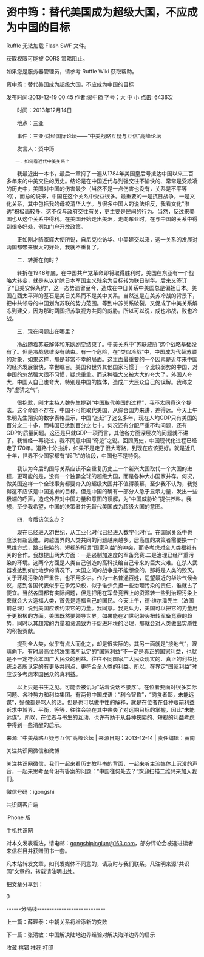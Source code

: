 # 资中筠：替代美国成为超级大国，不应成为中国的目标

Ruffle 无法加载 Flash SWF 文件。

获取权限可能被 CORS 策略阻止。

如果您是服务器管理员，请参考 Ruffle Wiki 获取帮助。

资中筠：替代美国成为超级大国，不应成为中国的目标

发布时间:2013-12-19 00:45 作者:资中筠 字号：大 中 小 点击: 6436次

 　　时间：2013年12月14日

  　　地点：三亚

  　　事件：三亚·财经国际论坛——“中美战略互疑与互信”高峰论坛

  　　发言人：资中筠

    　　一．如何看近代中美关系？

  　　我最近出一本书，最后一章捋了一遍从1784年美国皇后号抵达中国以来二百多年来的中美交往的历史。结论是在中国近代与列强交往不愉快的、常常是受欺凌的历史中，美国对中国的伤害最少（当然不是一点伤害也没有，关系是不平等的），而总的说来，中国在这个关系中受益很多。最重要的一是抗日战争，一是文化关系，其中包括我的母校清华大学。与很多中国人的说法相反，我看文化“渗透”积极面较多。这不仅与政府交往有关，更主要是民间的行为。当然，反过来美国也从这个关系中得利。在美国开始走出美洲，走向东亚时，在与中国的关系中得到很多好处，例如门户开放政策。

  　　正如刚才骆家辉大使所说，自尼克松访华、中美建交以来，这一关系的发展对两国都带来很大的好处，我就不重复了。

  　　二．转折在何时？

  　　转折在1948年底，在中国共产党革命即将取得胜利时，美国在东亚有一个战略大转变，就是从以铲除日本军国主义残余为目标转为联日制华。后来又签订了“日美安保条约”，这一态势遗留至今，造成在中日关系中美国总是偏袒日本。美国在西太平洋的基石是美日关系而不是美中关系。当然这是在美苏冷战的背景下，把中共领导的中国划为苏联的势力范围。等到中苏关系破裂，又促成了中美关系解冻到建交，因为那时两国把苏联视为共同的威胁。所以可以说，成也冷战，败也冷战。

  　　三．现在问题出在哪里？

  　　冷战随着苏联解体和东欧剧变结束了。中美关系中“苏联威胁”这个战略基础没有了。但是冷战思维没有结束。有一个危险，在“类似冷战”中，中国成为代替苏联的对象，如果这样，那是非常不幸的局面。这里面最重要的一个因素是近年来中国的经济发展很快，举世瞩目。美国和世界其他国家习惯于一个比较弱势的中国，对中国的忽然强大很不习惯，疑虑重重。而这种强大又被大大的夸大了，外国人夸大，中国人自己也夸大，特别是中国的媒体，造成广大民众自己的误解。我称之为“虚骄之气”。

  　　很抱歉，刚才主持人魏先生提到“中国取代美国的过程”，我不太同意这个提法。这个命题不存在，中国不可能取代美国，从综合国力来讲，差得远。今天上午朱明先生翔实的数字表格显示，中国“追赶”了这么多年，现在人均GDP只有美国的百分之二十多，而韩国已达到百分之七十。何况还有分配严重不均问题，还有GDP的质量问题。这还是只就GDP一项而言，其他各方面深层次的问题就不讲了。我曾经一再说过，我不同意中国“奇迹”之说。回顾历史，中国现代化进程已经走了170年。道路十分曲折，如果不是走了很大弯路，到现在应该更好。就是近几十年，世界不少国家都有“起飞”的阶段，中国也不是特例。

  　　我认为今后的国际关系应该不会重复历史上一个新兴大国取代一个大国的进程，更可能的是，没有一个独霸全球的超级大国，而是各种大小国家并存。何况，做美国这样一个全球事务都要介入的超级大国并不值得羡慕，至少我不认为，我觉得这不应该是中国追求的目标。但是中国的确有一部分人急于显示力量，发出一些极端的呼声，造成外界对中国力量和意图的误解，为“中国威胁论”提供养料。我想，至少我希望，中国的决策者并无替代美国成为超级大国的意图。

  　　四．今后该怎么办？

  　　现在已经进入21世纪，从工业化时代已经进入数字化时代。在国家关系中也应该有新思维。跨越国界的人类共同的问题越来越多。居高位的决策者需要换一个思维方式，跳出狭隘的、短视的所谓“国家利益”的冲突，而多考虑对全人类福祉有关的合作。我想提出两大方面：一是遏制加速度的军备竞赛.二是治理已经严重污染的环境。这两个方面是人类自己创造的高科技给自己带来的巨大灾难。在杀人武器发达到如此地步的情况下，大国之间的战争是不能想像的，那将是人类的毁灭。关于环境污染的严重性，也不用多讲。作为一名普通百姓，遥望最近的华沙气候会议，感到各国代表似乎在争污染权，似乎谁少负担一些治理污染的责任，谁就占了便宜。当然各国都有实际问题，但是把用在军备竞赛上的资源转一些到治理污染上来就会大大造福人类，首先是造福自己的国民。今天上午，德·维尔潘先生（法国前总理）说到美国应该约束它的力量。我同意。我更认为，美国可以把它的力量用于更积极的方面。美国既然要领导世界，如果能在21世纪带头扭转军备竞赛的趋势，同时以其超常的力量和资源致力于促进环境的治理，那就会对人类做出实质性的积极贡献。

  　　提到全人类，似乎有点大而化之，却是很实际的。其另一面就是“接地气”，眼睛向下。有时居高位的决策者所认定的“国家利益”不一定是真正的国家利益，也就是不一定符合本国广大民众的利益。往往不同国家广大民众现实的、真正的利益比统治者所认定的有更多共同点，更符合全人类的利益。所以，在界定“国家利益”时应该多考虑本国民众的真利益。

  　　以上只是书生之见。可能会被讥为“站着说话不腰疼”。在位者要面对很多实际问题、各种势力和利益集团。有两句中国成语：“利令智昏”，“肉食者鄙，未能远谋”，好像都是骂人的话。但是也可以做中性的解释，就是在位者在各种眼前利益诉求中博弈、平衡，等等，往往会绕在其中丧失了对远期目标的掌握，因此“未能远谋”。所以，在位者与书生的互动，也许有助于从各种狭隘的、短视的利益考虑中得到一些清醒的启示。



来源: “中美战略互疑与互信”高峰论坛 | 来源日期：2013-12-14 | 责任编辑：黄南

关注共识网微信和微博

关注共识网微信，我们一起来看历史教科书的背面，一起来听主流媒体上沉没的声音，一起来思考至今没有答案的问题：“中国往何处去？”欢迎扫描二维码来加入我们。

微信号码：igongshi

共识网客户端

iPhone 版

手机共识网

对本文发表看法，请电邮：gongshipinglun@163.com，部分评论会被选进读者来信栏目并获赠图书一套。



凡本站转发文章，如刊发媒体不同意的，请及时与我们联系。凡注明来源“共识网”文章的，转载请注明出处。

把文章分享到：

0

------分隔线----------------------------

上一篇：薛理泰：中朝关系将增添新的变数

下一篇：张清敏：中国解决陆地边界经验对解决海洋边界的启示

收藏 挑错 推荐 打印